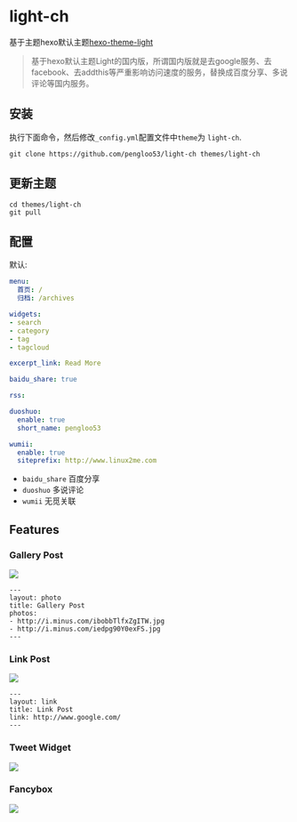 # light-ch

基于主题hexo默认主题[hexo-theme-light](https://github.com/hexojs/hexo-theme-light)

> 基于hexo默认主题Light的国内版，所谓国内版就是去google服务、去facebook、去addthis等严重影响访问速度的服务，替换成百度分享、多说评论等国内服务。

## 安装

执行下面命令，然后修改`_config.yml`配置文件中`theme`为 `light-ch`.

```
git clone https://github.com/pengloo53/light-ch themes/light-ch
```

## 更新主题

```
cd themes/light-ch
git pull
```

## 配置

默认:

``` yaml
menu:
  首页: /
  归档: /archives

widgets:
- search
- category
- tag
- tagcloud

excerpt_link: Read More

baidu_share: true

rss:

duoshuo:
  enable: true
  short_name: pengloo53

wumii: 
  enable: true
  siteprefix: http://www.linux2me.com
```

- `baidu_share` 百度分享
- `duoshuo` 多说评论
- `wumii` 无觅关联

## Features

### Gallery Post

![](http://i.minus.com/ibp6Hbytwgof9y.jpg)

```
---
layout: photo
title: Gallery Post
photos:
- http://i.minus.com/ibobbTlfxZgITW.jpg
- http://i.minus.com/iedpg90Y0exFS.jpg
---
```

### Link Post

![](http://i.minus.com/i7hBbGqh14EWo.png)

```
---
layout: link
title: Link Post
link: http://www.google.com/
---
```

### Tweet Widget

![](http://i.minus.com/iMC8EyF9y0Y3y.PNG)

### Fancybox

![](http://i.minus.com/iHv7h7rZNqHvo.PNG)

[Hexo]: http://zespia.tw/hexo/
[AddThis]: https://www.addthis.com
[Fancybox]: http://fancyapps.com/fancybox/
